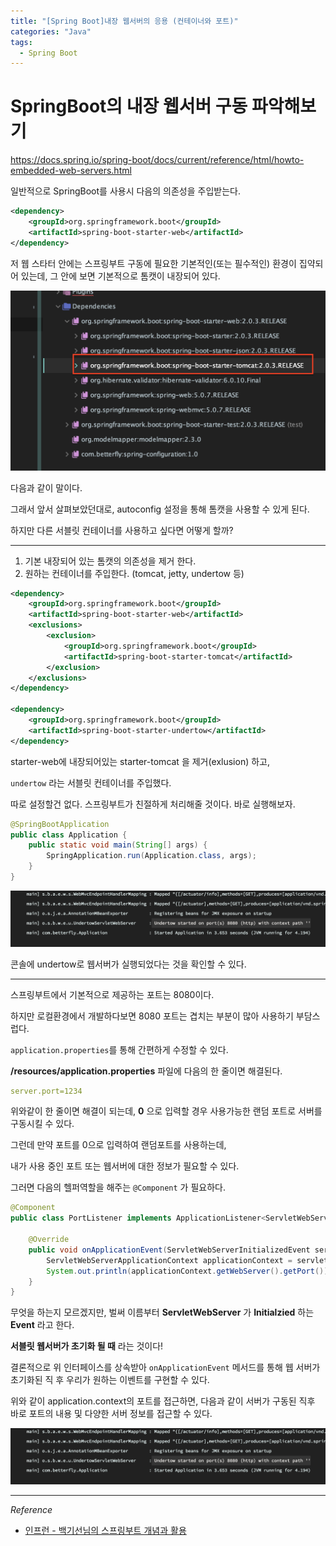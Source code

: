 ```yaml
---
title: "[Spring Boot]내장 웹서버의 응용 (컨테이너와 포트)"
categories: "Java"
tags:
  - Spring Boot
---
```


# SpringBoot의 내장 웹서버 구동 파악해보기

https://docs.spring.io/spring-boot/docs/current/reference/html/howto-embedded-web-servers.html

일반적으로 SpringBoot를 사용시 다음의 의존성을 주입받는다.

```xml
<dependency>
    <groupId>org.springframework.boot</groupId>
    <artifactId>spring-boot-starter-web</artifactId>
</dependency>
```

저 웹 스타터 안에는 스프링부트 구동에 필요한 기본적인(또는 필수적인) 환경이 집약되어 있는데, 그 안에 보면 기본적으로 톰캣이 내장되어 있다.

![starter](/assets/images/study/dev/2019/springboot/3_springboot_starter-tomcat.png)

다음과 같이 말이다.

그래서 앞서 살펴보았던대로, autoconfig 설정을 통해 톰캣을 사용할 수 있게 된다.

하지만 다른 서블릿 컨테이너를 사용하고 싶다면 어떻게 할까?

---

1. 기본 내장되어 있는 톰캣의 의존성을 제거 한다.
2. 원하는 컨테이너를 주입한다. (tomcat, jetty, undertow 등)

```xml
<dependency>
    <groupId>org.springframework.boot</groupId>
    <artifactId>spring-boot-starter-web</artifactId>
    <exclusions>
        <exclusion>
            <groupId>org.springframework.boot</groupId>
            <artifactId>spring-boot-starter-tomcat</artifactId>
        </exclusion>
    </exclusions>
</dependency>

<dependency>
    <groupId>org.springframework.boot</groupId>
    <artifactId>spring-boot-starter-undertow</artifactId>
</dependency>
```

starter-web에 내장되어있는 starter-tomcat 을 제거(exlusion) 하고, 

`undertow` 라는 서블릿 컨테이너를 주입했다.

따로 설정할건 없다. 스프링부트가 친절하게 처리해줄 것이다. 바로 실행해보자.

```java
@SpringBootApplication
public class Application {
    public static void main(String[] args) {
        SpringApplication.run(Application.class, args);
    }
}
```

![undertow](/assets/images/study/dev/2019/springboot/3_springboot_undertow.png)

콘솔에 undertow로 웹서버가 실행되었다는 것을 확인할 수 있다.

---

스프링부트에서 기본적으로 제공하는 포트는 8080이다.

하지만 로컬환경에서 개발하다보면 8080 포트는 겹치는 부분이 많아 사용하기 부담스럽다.

`application.properties`를 통해 간편하게 수정할 수 있다.

**/resources/application.properties** 파일에 다음의 한 줄이면 해결된다.

```yaml
server.port=1234
```

위와같이 한 줄이면 해결이 되는데, **0** 으로 입력할 경우 사용가능한 랜덤 포트로 서버를 구동시킬 수 있다.

그런데 만약 포트를 0으로 입력하여 랜덤포트를 사용하는데,

내가 사용 중인 포트 또는 웹서버에 대한 정보가 필요할 수 있다.

그러면 다음의 헬퍼역할을 해주는 `@Component` 가 필요하다.

~~~java
@Component
public class PortListener implements ApplicationListener<ServletWebServerInitializedEvent> {

    @Override
    public void onApplicationEvent(ServletWebServerInitializedEvent servletWebServerInitializedEvent) {
        ServletWebServerApplicationContext applicationContext = servletWebServerInitializedEvent.getApplicationContext();
        System.out.println(applicationContext.getWebServer().getPort());
    }
}
~~~

무엇을 하는지 모르겠지만, 벌써 이름부터 **ServletWebServer** 가 **Initialzied** 하는 **Event** 라고 한다.

**서블릿 웹서버가 초기화 될 때** 라는 것이다!

결론적으로 위 인터페이스를 상속받아 `onApplicationEvent` 메서드를 통해 웹 서버가 초기화된 직 후 우리가 원하는 이벤트를 구현할 수 있다.

위와 같이 application.context의 포트를 접근하면, 다음과 같이 서버가 구동된 직후 바로 포트의 내용 및 다양한 서버 정보를 접근할 수 있다.

![server_initialized](/assets/images/study/dev/2019/springboot/3_springboot_undertow.png)


---

*Reference*
- [인프런 - 백기선님의 스프링부트 개념과 활용](https://www.inflearn.com/course/%EC%8A%A4%ED%94%84%EB%A7%81%EB%B6%80%ED%8A%B8/)